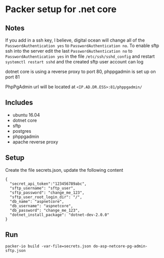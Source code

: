 # Packer setup for .net core

## Notes

If you add in a ssh key, I believe, digital ocean will change all of the
`PasswordAuthentication yes` to `PasswordAuthentication no`. To enable sftp
ssh into the server edit the last `PasswordAuthentication no` to
`PasswordAuthentication yes` in the file `/etc/ssh/sshd_config` and restart
`systemctl restart sshd` and the created sftp user account can log

dotnet core is using a reverse proxy to port 80, phppgadmin is set up on port 81

PhpPgAdmin url will be located at `<IP.AD.DR.ESS>:81/phppgadmin/`

## Includes
- ubuntu 16.04
- dotnet core
- sftp
- postgres
- phppgadmin
- apache reverse proxy


## Setup
Create the file secrets.json, update the following content
```
{
  "secret_api_token":"123456789abc",
  "sftp_username": "sftp_user",
  "sftp_password": "change_me_123",
  "sftp_user_root_login_dir": "/",
  "db_name": "aspnetcore",
  "db_username": "aspnetcore",
  "db_password": "change_me_123",
  "dotnet_install_package": "dotnet-dev-2.0.0"
}
```

## Run

```
packer-io build -var-file=secrets.json do-asp-netcore-pg-admin-sftp.json
```

